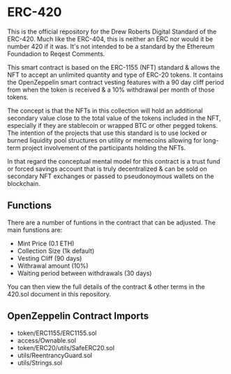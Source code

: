 # ERC-420

This is the official repository for the Drew Roberts Digital Standard of the ERC-420. Much like the ERC-404, this is neither an ERC nor would it be number 420 if it was. It's not intended to be a standard by the Ethereum Foundadion to Reqest Comments.

This smart contract is based on the ERC-1155 (NFT) standard & allows the NFT to accept an unlimited quantity and type of ERC-20 tokens. It contains the OpenZeppelin smart contract vesting features with a 90 day cliff period from when the token is received & a 10% withdrawal per month of those tokens.

The concept is that the NFTs in this collection will hold an additional secondary value close to the total value of the tokens included in the NFT, especially if they are stablecoin or wrapped BTC or other pegged tokens. The intention of the projects that use this standard is to use locked or burned liquidity pool structures on utility or memecoins allowing for long-term project involvement of the participants holding the NFTs.

In that regard the conceptual mental model for this contract is a trust fund or forced savings account that is truly decentralized & can be sold on secondary NFT exchanges or passed to pseudonoymous wallets on the blockchain.

## Functions

There are a number of funtions in the contract that can be adjusted. The main funstions are:

- Mint Price (0.1 ETH)
- Collection Size (1k default)
- Vesting Cliff (90 days)
- Withrawal amount (10%)
- Waiting period between withdrawals (30 days)

You can then view the full details of the contract & other terms in the 420.sol document in this repository.

## OpenZeppelin Contract Imports

- token/ERC1155/ERC1155.sol
- access/Ownable.sol
- token/ERC20/utils/SafeERC20.sol
- utils/ReentrancyGuard.sol
- utils/Strings.sol
